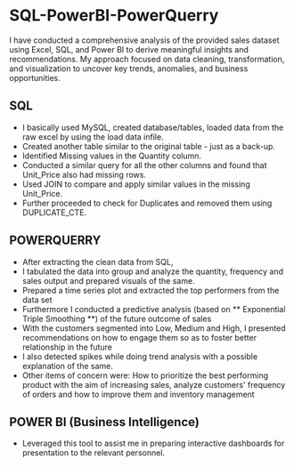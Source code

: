 # SQL-PowerBI-PowerQuerry
I have conducted a comprehensive analysis of the provided sales dataset using Excel, SQL, and Power BI to derive meaningful insights and recommendations. My approach focused on data cleaning, transformation, and visualization to uncover key trends, anomalies, and business opportunities.

## SQL
* I basically used MySQL, created database/tables,  loaded data from the raw excel by using the load data infile. 
* Created another table similar to the original table - just as a back-up.
* Identified Missing values in the Quantity column. 
* Conducted a similar query for all the other columns and found that Unit_Price also had missing rows.
* Used JOIN to compare and apply similar values in the missing Unit_Price.
* Further proceeded to check for Duplicates and removed them using DUPLICATE_CTE.


## POWERQUERRY
* After extracting the clean data from SQL,
* I tabulated the data into group and analyze the quantity, frequency and sales output and prepared visuals of the same.
* Prepared a time series plot and extracted the top performers from the data set
* Furthermore I conducted a predictive analysis (based on ** Exponential Triple Smoothing **) of the future outcome of sales
* With the customers segmented into Low, Medium and High, I presented recommendations on how to engage them so as to foster better relationship in the future
* I also detected spikes while doing trend analysis with a possible explanation of the same.
* Other items of concern were: How to prioritize the best performing product with the aim of increasing sales, analyze customers' frequency of orders and how to improve them and inventory management

## POWER BI (Business Intelligence)
* Leveraged this tool to assist me in preparing interactive dashboards for presentation to the relevant personnel. 


